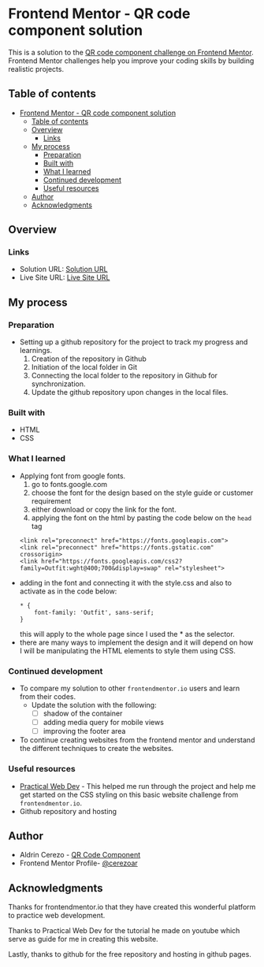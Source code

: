 # Frontend Mentor - QR code component solution

This is a solution to the [QR code component challenge on Frontend Mentor](https://www.frontendmentor.io/challenges/qr-code-component-iux_sIO_H). Frontend Mentor challenges help you improve your coding skills by building realistic projects. 

## Table of contents

- [Frontend Mentor - QR code component solution](#frontend-mentor---qr-code-component-solution)
  - [Table of contents](#table-of-contents)
  - [Overview](#overview)
    - [Links](#links)
  - [My process](#my-process)
    - [Preparation](#preparation)
    - [Built with](#built-with)
    - [What I learned](#what-i-learned)
    - [Continued development](#continued-development)
    - [Useful resources](#useful-resources)
  - [Author](#author)
  - [Acknowledgments](#acknowledgments)


## Overview

### Links

- Solution URL: [Solution URL](https://github.com/cerezoar/fem-qr_code_component)
- Live Site URL: [Live Site URL](https://cerezoar.github.io/fem-qr_code_component/)

## My process

### Preparation
- Setting up a github repository for the project to track my progress and learnings.
  1. Creation of the repository in Github
  2. Initiation of the local folder in Git
  3. Connecting the local folder to the repository in Github for synchronization.
  4. Update the github repository upon changes in the local files. 

### Built with

- HTML 
- CSS

### What I learned

- Applying font from google fonts.
  1. go to fonts.google.com
  2. choose the font for the design based on the style guide or customer requirement
  3. either download or copy the link for the font.
  4. applying the font on the html by pasting the code below on the `head` tag
  ```
  <link rel="preconnect" href="https://fonts.googleapis.com">
  <link rel="preconnect" href="https://fonts.gstatic.com" crossorigin>
  <link href="https://fonts.googleapis.com/css2?family=Outfit:wght@400;700&display=swap" rel="stylesheet">
  ```   
- adding in the font and connecting it with the style.css and also to activate as in the code below:
  ```
  * {
      font-family: 'Outfit', sans-serif;
  }
  ```
  this will apply to the whole page since I used the * as the selector.
- there are many ways to implement the design and it will depend on how I will be manipulating the HTML elements to style them using CSS.

### Continued development

- To compare my solution to other `frontendmentor.io` users and learn from their codes.
  - Update the solution with the following:
    - [ ] shadow of the container
    - [ ] adding media query for mobile views
    - [ ] improving the footer area
- To continue creating websites from the frontend mentor and understand the different techniques to create the websites.

### Useful resources

- [Practical Web Dev](https://www.youtube.com/watch?v=t7Sp7Ct23KI) - This helped me run through the project and help me get started on the CSS styling on this basic website challenge from `frontendmentor.io`. 
- Github repository and hosting



## Author

- Aldrin Cerezo - [QR Code Component](https://cerezoar.github.io/fem-qr_code_component/)
- Frontend Mentor Profile- [@cerezoar](https://www.frontendmentor.io/profile/cerezoar)


## Acknowledgments

Thanks for frontendmentor.io that they have created this wonderful platform to practice web development. 

Thanks to Practical Web Dev for the tutorial he made on youtube which serve as guide for me in creating this website.

Lastly, thanks to github for the free repository and hosting in github pages.


